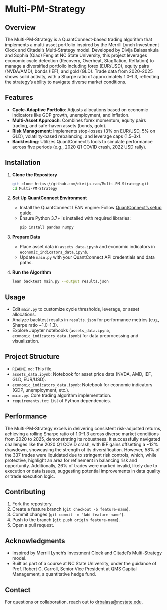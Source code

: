 # Multi-PM-Strategy

## Overview
The Multi-PM-Strategy is a QuantConnect-based trading algorithm that implements a multi-asset portfolio inspired by the Merrill Lynch Investment Clock and Citadel’s Multi-Strategy model. Developed by Divija Balasankula and Sophia (Qiao) Feng at NC State University, this project leverages economic cycle detection (Recovery, Overheat, Stagflation, Reflation) to manage a diversified portfolio including forex (EUR/USD), equity pairs (NVDA/AMD), bonds (IEF), and gold (GLD). Trade data from 2020–2025 shows solid activity, with a Sharpe ratio of approximately 1.0–1.3, reflecting the strategy’s ability to navigate diverse market conditions.

## Features
- **Cycle-Adaptive Portfolio**: Adjusts allocations based on economic indicators like GDP growth, unemployment, and inflation.
- **Multi-Asset Approach**: Combines forex momentum, equity pairs trading, and safe-haven assets (bonds, gold).
- **Risk Management**: Implements stop-losses (3% on EUR/USD, 5% on GLD), volatility-based rebalancing, and leverage caps (1.5–3x).
- **Backtesting**: Utilizes QuantConnect’s tools to simulate performance across five periods (e.g., 2020 Q1 COVID crash, 2022 USD rally).

## Installation

1. **Clone the Repository**
   ```bash
   git clone https://github.com/divija-rao/Multi-PM-Strategy.git
   cd Multi-PM-Strategy
   ```

2. **Set Up QuantConnect Environment**
   - Install the QuantConnect LEAN engine: Follow [QuantConnect’s setup guide](https://www.quantconnect.com/docs/v2/lean-cli/getting-started).
   - Ensure Python 3.7+ is installed with required libraries:
     ```bash
     pip install pandas numpy
     ```

3. **Prepare Data**
   - Place asset data in `assets_data.ipynb` and economic indicators in `economic_indicators_data.ipynb`.
   - Update `main.py` with your QuantConnect API credentials and data paths.

4. **Run the Algorithm**
   ```bash
   lean backtest main.py --output results.json
   ```

## Usage
- Edit `main.py` to customize cycle thresholds, leverage, or asset allocations.
- Analyze backtest results in `results.json` for performance metrics (e.g., Sharpe ratio ~1.0–1.3).
- Explore Jupyter notebooks (`assets_data.ipynb`, `economic_indicators_data.ipynb`) for data preprocessing and visualization.

## Project Structure
- `README.md`: This file.
- `assets_data.ipynb`: Notebook for asset price data (NVDA, AMD, IEF, GLD, EUR/USD).
- `economic_indicators_data.ipynb`: Notebook for economic indicators (GDP, unemployment, etc.).
- `main.py`: Core trading algorithm implementation.
- `requirements.txt`: List of Python dependencies.

## Performance
The Multi-PM-Strategy excels in delivering consistent risk-adjusted returns, achieving a rolling Sharpe ratio of 1.0–1.3 across diverse market conditions from 2020 to 2025, demonstrating its robustness. It successfully navigated challenges like the 2020 Q1 COVID crash, with IEF gains offsetting a ~12% drawdown, showcasing the strength of its diversification. However, 58% of the 337 trades were liquidated due to stringent risk controls, which, while protective, highlight an area for refinement in balancing risk and opportunity. Additionally, 26% of trades were marked invalid, likely due to execution or data issues, suggesting potential improvements in data quality or trade execution logic.

## Contributing
1. Fork the repository.
2. Create a feature branch (`git checkout -b feature-name`).
3. Commit changes (`git commit -m "Add feature-name"`).
4. Push to the branch (`git push origin feature-name`).
5. Open a pull request.

## Acknowledgments
- Inspired by Merrill Lynch’s Investment Clock and Citadel’s Multi-Strategy model.
- Built as part of a course at NC State University, under the guidance of Prof. Robert G. Carroll, Senior Vice President at QMS Capital Management, a quantitative hedge fund.

## Contact
For questions or collaboration, reach out to drbalasa@ncstate.edu.
